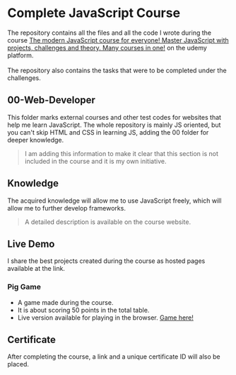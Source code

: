 # Complete JavaScript Course
The repository contains all the files and all the code I wrote during the course [The modern JavaScript course for everyone! Master JavaScript with projects, challenges and theory. Many courses in one!](https://www.udemy.com/course/the-complete-javascript-course) on the udemy platform.
<br><br>The repository also contains the tasks that were to be completed under the challenges.

## 00-Web-Developer
This folder marks external courses and other test codes for websites that help me learn JavaScript. The whole repository is mainly JS oriented, but you can't skip HTML and CSS in learning JS, adding the 00 folder for deeper knowledge.

> I am adding this information to make it clear that this section is not included in the course and it is my own initiative.

## Knowledge
The acquired knowledge will allow me to use JavaScript freely, which will allow me to further develop frameworks.
> A detailed description is available on the course website.

## Live Demo
I share the best projects created during the course as hosted pages available at the link.
### Pig Game
* A game made during the course. 
* It is about scoring 50 points in the total table.
* Live version available for playing in the browser. [Game here!](https://petitoff-dice-game.netlify.app/)

## Certificate
After completing the course, a link and a unique certificate ID will also be placed.
